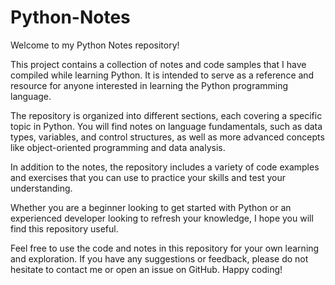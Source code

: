 # Python-Notes
Welcome to my Python Notes repository!

This project contains a collection of notes and code samples that I have compiled while learning Python. It is intended to serve as a reference and resource for anyone interested in learning the Python programming language.

The repository is organized into different sections, each covering a specific topic in Python. You will find notes on language fundamentals, such as data types, variables, and control structures, as well as more advanced concepts like object-oriented programming and data analysis.

In addition to the notes, the repository includes a variety of code examples and exercises that you can use to practice your skills and test your understanding.

Whether you are a beginner looking to get started with Python or an experienced developer looking to refresh your knowledge, I hope you will find this repository useful.

Feel free to use the code and notes in this repository for your own learning and exploration. If you have any suggestions or feedback, please do not hesitate to contact me or open an issue on GitHub. Happy coding!
